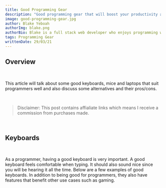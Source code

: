 ```yaml
---
title: Good Programming Gear
description: "Good programming gear that will boost your productivity as a developer."
image: good-programming-gear.jpg
author: Blake Yeboah
authorImg: blake.png
authorBio: Blake is a full stack web developer who enjoys programming web applications. He has developed a strong passion for the software development industry over the years and loves what he does.
tags: Programming Gear
writtenDate: 29/03/21
---
```


## Overview

<br>

This article will talk about some good keyboards, mice and laptops that suit programmers well and also discuss some alternatives and their pros/cons.

<br>

<blockquote>
 Disclaimer: This post contains affialiate links which means I receive a commission from purchases made.
</blockquote>

<br>

## Keyboards

<br>

As a programmer, having a good keyboard is very important. A good keyboard feels comfortable when typing. It should also sound nice since you will be hearing it all the time. Below are a few examples of good keyboards. In addition to being good for programmers, they also have features that benefit other use cases such as gaming.

<br>

